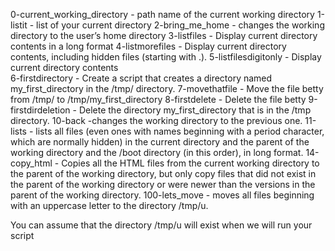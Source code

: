 0-current_working_directory -  path name of the current working directory
1-listit -  list of your current directory
2-bring_me_home -  changes the working directory to the user’s home directory
3-listfiles - Display current directory contents in a long format
4-listmorefiles - Display current directory contents, including hidden files (starting with .).
5-listfilesdigitonly - Display current directory contents  
6-firstdirectory - Create a script that creates a directory named my_first_directory in the /tmp/ directory.
7-movethatfile - Move the file betty from /tmp/ to /tmp/my_first_directory
8-firstdelete - Delete the file betty
9-firstdirdeletion - Delete the directory my_first_directory that is in the /tmp directory.
10-back -changes the working directory to the previous one.
11-lists -  lists all files (even ones with names beginning with a period character, which are normally hidden) in the current directory and the parent of the working directory and the /boot directory (in this order), in long format.
14-copy_html - Copies all the HTML files from the current working directory to the parent of the working directory, but only copy files that did not exist in the parent of the working directory or were newer than the versions in the parent of the working directory.
100-lets_move -  moves all files beginning with an uppercase letter to the directory /tmp/u.


You can assume that the directory /tmp/u will exist when we will run your script
